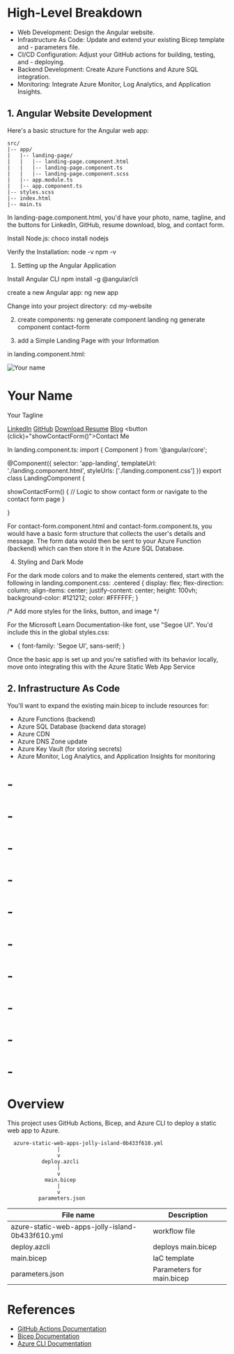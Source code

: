 # High-Level Breakdown

- Web Development: Design the Angular website.
- Infrastructure As Code: Update and extend your existing Bicep template and - parameters file.
- CI/CD Configuration: Adjust your GitHub actions for building, testing, and - deploying.
- Backend Development: Create Azure Functions and Azure SQL integration.
- Monitoring: Integrate Azure Monitor, Log Analytics, and Application Insights.

## 1. Angular Website Development

Here's a basic structure for the Angular web app:

```
src/
|-- app/
|   |-- landing-page/
|   |   |-- landing-page.component.html
|   |   |-- landing-page.component.ts
|   |   |-- landing-page.component.scss
|   |-- app.module.ts
|   |-- app.component.ts
|-- styles.scss
|-- index.html
|-- main.ts
```

In landing-page.component.html, you'd have your photo, name, tagline, and the buttons for LinkedIn, GitHub, resume download, blog, and contact form.

Install Node.js:
choco install nodejs

Verify the Installation:
node -v
npm -v

1. Setting up the Angular Application

Install Angular CLI
npm install -g @angular/cli

create a new Angular app:
ng new app

Change into your project directory:
cd my-website

2. create components:
ng generate component landing
ng generate component contact-form

3. add a Simple Landing Page with your Information

in landing.component.html:
<div class="centered">
  <img src="path_to_your_photo.jpg" alt="Your name">
  <h1>Your Name</h1>
  <p>Your Tagline</p>
  
  <a href="https://linkedin.com/in/your-profile" target="_blank">LinkedIn</a>
  <a href="https://github.com/your-profile" target="_blank">GitHub</a>
  <a href="path_to_your_resume.pdf" target="_blank">Download Resume</a>
  <a href="https://linkedin.com/in/your-blog" target="_blank">Blog</a>
  <button (click)="showContactForm()">Contact Me</button>
</div>

In landing.component.ts:
import { Component } from '@angular/core';

@Component({
  selector: 'app-landing',
  templateUrl: './landing.component.html',
  styleUrls: ['./landing.component.css']
})
export class LandingComponent {

  showContactForm() {
    // Logic to show contact form or navigate to the contact form page
  }

}

For contact-form.component.html and contact-form.component.ts, you would have a basic form structure that collects the user's details and message. The form data would then be sent to your Azure Function (backend) which can then store it in the Azure SQL Database.

4. Styling and Dark Mode
  
For the dark mode colors and to make the elements centered, start with the following in landing.component.css:
.centered {
  display: flex;
  flex-direction: column;
  align-items: center;
  justify-content: center;
  height: 100vh;
  background-color: #121212;
  color: #FFFFFF;
}

/* Add more styles for the links, button, and image */

For the Microsoft Learn Documentation-like font, use "Segoe UI". You'd include this in the global styles.css:
* {
  font-family: 'Segoe UI', sans-serif;
}

Once the basic app is set up and you're satisfied with its behavior locally, move onto integrating this with the Azure Static Web App Service

## 2. Infrastructure As Code 

You'll want to expand the existing main.bicep to include resources for:

- Azure Functions (backend)
- Azure SQL Database (backend data storage)
- Azure CDN
- Azure DNS Zone update
- Azure Key Vault (for storing secrets)
- Azure Monitor, Log Analytics, and Application Insights for monitoring

# -
# -
# -
# -
# -
# -
# -
# -
# -


# -
# Overview
This project uses GitHub Actions, Bicep, and Azure CLI to deploy a static web app to Azure.

```
  azure-static-web-apps-jolly-island-0b433f610.yml
                |
                v
           deploy.azcli
                |
                v
            main.bicep
                |
                v
          parameters.json
```

| File name                                        | Description               |
| ------------------------------------------------ | ------------------------- |
| azure-static-web-apps-jolly-island-0b433f610.yml | workflow file             |
| deploy.azcli                                     | deploys main.bicep        |
| main.bicep                                       | IaC template              |
| parameters.json                                  | Parameters for main.bicep |

# References

- [GitHub Actions Documentation](https://docs.github.com/en/actions)
- [Bicep Documentation](https://docs.microsoft.com/en-us/azure/azure-resource-manager/bicep/overview)
- [Azure CLI Documentation](https://docs.microsoft.com/en-us/cli/azure/) 